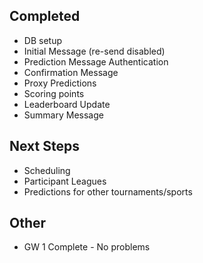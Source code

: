 ## Completed

- DB setup
- Initial Message (re-send disabled)
- Prediction Message Authentication
- Confirmation Message
- Proxy Predictions
- Scoring points
- Leaderboard Update
- Summary Message

## Next Steps

- Scheduling
- Participant Leagues
- Predictions for other tournaments/sports

## Other

- GW 1 Complete - No problems